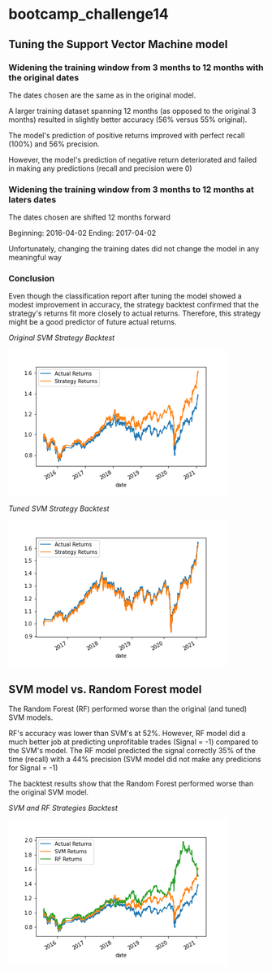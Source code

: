 # bootcamp_challenge14

## Tuning the Support Vector Machine model

### Widening the training window from 3 months to 12 months with the original dates

The dates chosen are the same as in the original model. 

A larger training dataset spanning 12 months (as opposed to the original 3 months) resulted in slightly better accuracy (56% versus 55% original). 

The model's prediction of positive returns improved with perfect recall (100%) and 56% precision.

However, the model's prediction of negative return deteriorated and failed in making any predictions (recall and precision were 0)

### Widening the training window from 3 months to 12 months at laters dates

The dates chosen are shifted 12 months forward

Beginning: 2016-04-02
Ending: 2017-04-02

Unfortunately, changing the training dates did not change the model in any meaningful way

### Conclusion

Even though the classification report after tuning the model showed a modest improvement in accuracy, the strategy backtest confirmed that the strategy's returns fit more closely to actual returns. Therefore, this strategy might be a good predictor of future actual returns.

<em>Original SVM Strategy Backtest</em>

![Original SVM](/Original_actual_strategy_cumreturns.png)

<em>Tuned SVM Strategy Backtest</em>

![Tuned SVM](/Tuned_actual_strategy_cumreturns.png)

## SVM model vs. Random Forest model

The Random Forest (RF) performed worse than the original (and tuned) SVM models. 

RF's accuracy was lower than SVM's at 52%. However, RF model did a much better job at predicting unprofitable trades (Signal = -1) compared to the SVM's model. The RF model predicted the signal correctly 35% of the time (recall) with a 44% precision (SVM model did not make any predicions for Signal = -1)

The backtest results show that the Random Forest performed worse than the original SVM model.

<em>SVM and RF Strategies Backtest</em>

![SVM-RF Comparison](/Comparison_actual_SVM_RF_cumreturns.png)